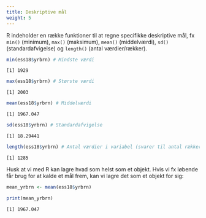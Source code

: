 ```yaml
---
title: Deskriptive mål
weight: 5
---
```

R indeholder en række funktioner til at regne specifikke deskriptive
mål, fx `min()` (minimum), `max()` (maksimum), `mean()` (middelværdi),
`sd()` (standardafvigelse) og `length()` (antal værdier/rækker).

``` r
min(ess18$yrbrn) # Mindste værdi
```

    [1] 1929

``` r
max(ess18$yrbrn) # Største værdi
```

    [1] 2003

``` r
mean(ess18$yrbrn) # Middelværdi
```

    [1] 1967.047

``` r
sd(ess18$yrbrn) # Standardafvigelse
```

    [1] 18.29441

``` r
length(ess18$yrbrn) # Antal værdier i variabel (svarer til antal rækker)
```

    [1] 1285

Husk at vi med R kan lagre hvad som helst som et objekt. Hvis vi fx
løbende får brug for at kalde et mål frem, kan vi lagre det som et
objekt for sig:

``` r
mean_yrbrn <- mean(ess18$yrbrn)

print(mean_yrbrn)
```

    [1] 1967.047
